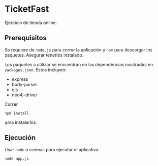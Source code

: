 # TicketFast
Ejercicio de tienda online.

## Prerequisitos
Se requiere de `node.js` para correr la aplicación y `npm` para descargar los paquetes. Asegurar tenerlos instalado.

Los paquetes a utilizar se encuentran en las dependencias mostradas en `packages.json`. Estos incluyen:
- express
- body-parser
- ejs
- neo4j-driver

Correr 
```
npm install
```
para instalarlos.

## Ejecución
Usar `node` o `nodemon` para ejecutar el aplicativo.
```
node app.js
```

